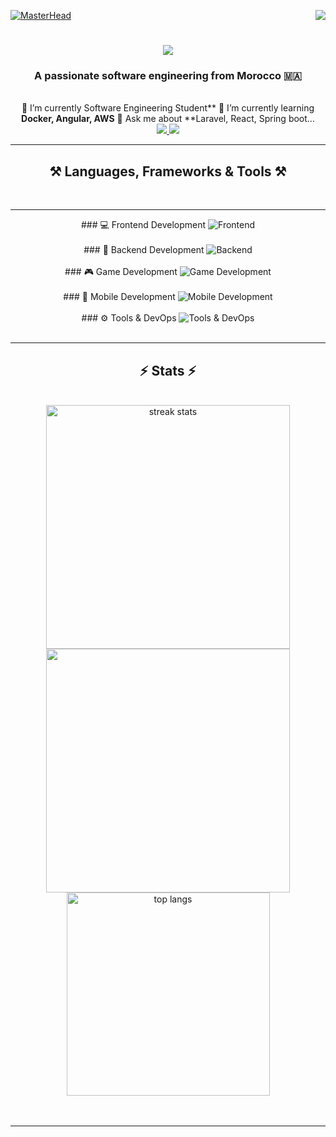 [![MasterHead](https://firebasestorage.googleapis.com/v0/b/flexi-coding.appspot.com/o/dempgi7-520f8d5f-63d4-4453-8822-dbc149ae27f8.gif?alt=media&token=91c0c7b2-93c3-4029-b011-1a8703c5730d)](https://rishavchanda.io)            <img       align="right"              src="https://visitor-badge.laobi.icu/badge?page_id=salesp07.salesp07"             />       <h1              align="center">            <img                 src="https://readme-typing-svg.herokuapp.com/?                   font=Righteous&size=35&center=true&vCenter=true&width=500&height=70&duration=4000&lines=Hi+There!+👋;+I'm+Hodaifa+Echffani!;"          />                </h1>         <h3              align="center">                    A        passionate            software               engineering     from            Morocco     🇲🇦</h3>                  <br/>          <div             align="center">          🔭       I’m                  currently        Software                    Engineering     Student**       🌱             I’m             currently                    learning                 **Docker,         Angular,       AWS**                   💬      Ask            me        about            **Laravel,           React,         Spring               boot...        </div>       <div            align="center">             <a                href="mailto:echffani.hodaifa@gmail.com">          <img                  src="https://img.shields.io/badge/Gmail-333333?style=for-the-badge&logo=gmail&logoColor=red"         />       </a>     <a           href="https://www.linkedin.com/in/hodaifa-echffani-297b7b284/"                target="_blank">            <img     src="https://img.shields.io/badge/LinkedIn-0077B5?style=for-the-badge&logo=linkedin&logoColor=white"              target="_blank"                    />       </a>              </div>                    <hr/>                  <h2          align="center">⚒️         Languages,                  Frameworks                    &        Tools           ⚒️</h2>                <br/>                    <hr/>                  <div                  align="center">        ###          💻                Frontend        Development                 <img                 src="https://skillicons.dev/icons?i=react,angular,html,css,tailwind,bootstrap,mui,figma,git,vscode"                alt="Frontend"          />     <br/><br/>                  ###         🔧            Backend               Development           <img               src="https://skillicons.dev/icons?i=nodejs,express,python,flask,php,laravel,mysql,postgres,firebase,mongodb,oracle,spring                  boot"                  alt="Backend"           />      <br/><br/>                ###           🎮           Game         Development           <img           src="https://skillicons.dev/icons?i=unity,java,c"      alt="Game       Development"                    />                <br/><br/>             ###                   📱                    Mobile            Development         <img               src="https://skillicons.dev/icons?i=androidstudio,react,flutter"            alt="Mobile        Development"          />     <br/><br/>                 ###      ⚙️                  Tools                 &               DevOps              <img                   src="https://skillicons.dev/icons?i=docker,jenkins,github,matlab"        alt="Tools          &             DevOps"                  />                 <br/>     </div>     <br/>                <hr/>     <h2             align="center">⚡           Stats         ⚡</h2>        <br>     <div                align=center>                <img            width=390      src="https://github-readme-streak-stats-salesp07.vercel.app/?user=hodaifa-ech&count_private=true&theme=react&border_radius=10"                   alt="streak          stats"/>              <img            width=390             src="https://github-readme-stats.vercel.app/api?username=hodaifa-ech&theme=react&hide_border=false&include_all_commits=false&count_private=true"/>      <br/>                   <img     width=325                  align="center"                    src="https://github-readme-stats-salesp07.vercel.app/api/top-langs/?username=hodaifa-ech&hide=HTML&langs_count=8&layout=compact&theme=react&border_radius=10&size_weight=0.5&count_weight=0.5&exclude_repo=github-readme-stats"         alt="top                  langs"         />          </div>         <br/><br/>                <hr/>            <br/>                  <br/>              